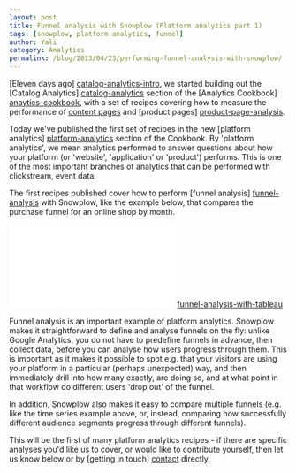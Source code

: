 ```yaml
---
layout: post
title: Funnel analysis with Snowplow (Platform analytics part 1)
tags: [snowplow, platform analytics, funnel]
author: Yali
category: Analytics
permalink: /blog/2013/04/23/performing-funnel-analysis-with-snowplow/
---
```


[Eleven days ago] [catalog-analytics-intro], we started building out the [Catalog Analytics] [catalog-analytics] section of the [Analytics Cookbook] [anaytics-cookbook], with a set of recipes covering how to measure the performance of [content pages][content-page-analysis] and [product pages] [product-page-analysis].

Today we've published the first set of recipes in the new [platform analytics] [platform-analytics] section of the Cookbook. By 'platform analytics', we mean analytics performed to answer questions about how your platform (or 'website', 'application' or 'product') performs. This is one of the most important branches of analytics that can be performed with clickstream, event data.

The first recipes published cover how to perform [funnel analysis] [funnel-analysis] with Snowplow, like the example below, that compares the purchase funnel for an online shop by month.

![funnel-analysis] [funnel-analysis-with-tableau]

Funnel analysis is an important example of platform analytics. Snowplow makes it straightforward to define and analyse funnels on the fly: unlike Google Analytics, you do not have to predefine funnels in advance, then collect data, before you can analyse how users progress through them. This is important as it makes it possible to spot e.g. that your visitors are using your platform in a particular (perhaps unexpected) way, and then immediately drill into how many exactly, are doing so, and at what point in that workflow do different users 'drop out' of the funnel.

In addition, Snowplow also makes it easy to compare multiple funnels (e.g. like the time series example above, or, instead, comparing how successfully different audience segments progress through different funnels).

This will be the first of many platform analytics recipes - if there are specific analyses you'd like us to cover, or would like to contribute yourself, then let us know below or by [getting in touch] [contact] directly.



[catalog-analytics-intro]: /blog/2013/04/12/online-catalog-analytics-with-snowplow/
[catalog-analytics]: /analytics/catalog-analytics/overview.html
[anaytics-cookbook]: /analytics/index.html
[content-page-analysis]: /analytics/catalog-analytics/measuring-and-comparing-content-page-performance.html
[product-page-analysis]: /analytics/catalog-analytics/measuring-and-comparing-product-page-performance.html
[platform-analytics]: /analytics/platform-analytics/overview.html
[funnel-analysis]: /analytics/platform-analytics/funnel-analysis.html
[funnel-analysis-with-tableau]: /assets/img/analytics/platform-analytics/funnel-analysis/visualization-in-tableau.jpg
[contact]: /about/index.html
